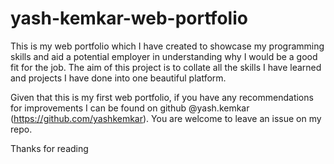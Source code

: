 # yash-kemkar-web-portfolio
 This is my web portfolio which I have created to showcase my programming skills and aid a potential employer in understanding why I would be a good fit for the job. The aim of this project is to collate all the skills I have learned and projects I have done into one beautiful platform.

 Given that this is my first web portfolio, if you have any recommendations for improvements I can be found on github @yash.kemkar (https://github.com/yashkemkar). You are welcome to leave an issue on my repo.

 Thanks for reading
